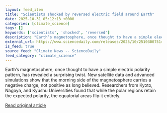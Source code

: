 ```yaml
---
layout: feed_item
title: "Scientists shocked by reversed electric field around Earth"
date: 2025-10-31 05:12:13 +0000
categories: [climate_science]
tags: []
keywords: ['scientists', 'shocked', 'reversed']
description: "Earth’s magnetosphere, once thought to have a simple electric polarity pattern, has revealed a surprising twist"
external_url: https://www.sciencedaily.com/releases/2025/10/251030075141.htm
is_feed: true
source_feed: "Climate News -- ScienceDaily"
feed_category: "climate_science"
---
```


Earth’s magnetosphere, once thought to have a simple electric polarity pattern, has revealed a surprising twist. New satellite data and advanced simulations show that the morning side of the magnetosphere carries a negative charge, not positive as long believed. Researchers from Kyoto, Nagoya, and Kyushu Universities found that while the polar regions retain the expected polarity, the equatorial areas flip it entirely.

[Read original article](https://www.sciencedaily.com/releases/2025/10/251030075141.htm)

